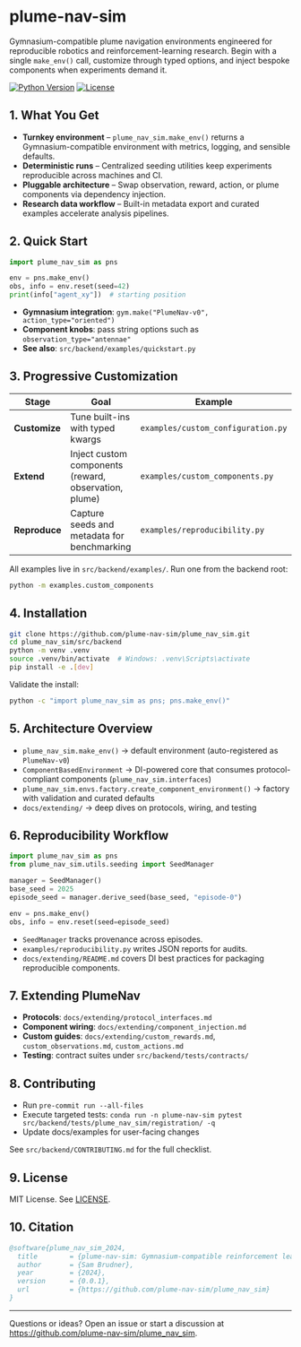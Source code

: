# plume-nav-sim

Gymnasium-compatible plume navigation environments engineered for reproducible robotics and reinforcement-learning research. Begin with a single `make_env()` call, customize through typed options, and inject bespoke components when experiments demand it.

[![Python Version](https://img.shields.io/badge/python-3.10%2B-blue.svg)](https://www.python.org/downloads/)
[![License](https://img.shields.io/badge/license-MIT-green.svg)](LICENSE)

## 1. What You Get

- **Turnkey environment** – `plume_nav_sim.make_env()` returns a Gymnasium-compatible environment with metrics, logging, and sensible defaults.
- **Deterministic runs** – Centralized seeding utilities keep experiments reproducible across machines and CI.
- **Pluggable architecture** – Swap observation, reward, action, or plume components via dependency injection.
- **Research data workflow** – Built-in metadata export and curated examples accelerate analysis pipelines.

## 2. Quick Start

```python
import plume_nav_sim as pns

env = pns.make_env()
obs, info = env.reset(seed=42)
print(info["agent_xy"])  # starting position
```

- **Gymnasium integration**: `gym.make("PlumeNav-v0", action_type="oriented")`
- **Component knobs**: pass string options such as `observation_type="antennae"`
- **See also**: `src/backend/examples/quickstart.py`

## 3. Progressive Customization

| Stage | Goal | Example |
|-------|------|---------|
| **Customize** | Tune built-ins with typed kwargs | `examples/custom_configuration.py` |
| **Extend** | Inject custom components (reward, observation, plume) | `examples/custom_components.py` |
| **Reproduce** | Capture seeds and metadata for benchmarking | `examples/reproducibility.py` |

All examples live in `src/backend/examples/`. Run one from the backend root:

```bash
python -m examples.custom_components
```

## 4. Installation

```bash
git clone https://github.com/plume-nav-sim/plume_nav_sim.git
cd plume_nav_sim/src/backend
python -m venv .venv
source .venv/bin/activate  # Windows: .venv\Scripts\activate
pip install -e .[dev]
```

Validate the install:

```bash
python -c "import plume_nav_sim as pns; pns.make_env()"
```

## 5. Architecture Overview

- `plume_nav_sim.make_env()` → default environment (auto-registered as `PlumeNav-v0`)
- `ComponentBasedEnvironment` → DI-powered core that consumes protocol-compliant components (`plume_nav_sim.interfaces`)
- `plume_nav_sim.envs.factory.create_component_environment()` → factory with validation and curated defaults
- `docs/extending/` → deep dives on protocols, wiring, and testing

## 6. Reproducibility Workflow

```python
import plume_nav_sim as pns
from plume_nav_sim.utils.seeding import SeedManager

manager = SeedManager()
base_seed = 2025
episode_seed = manager.derive_seed(base_seed, "episode-0")

env = pns.make_env()
obs, info = env.reset(seed=episode_seed)
```

- `SeedManager` tracks provenance across episodes.
- `examples/reproducibility.py` writes JSON reports for audits.
- `docs/extending/README.md` covers DI best practices for packaging reproducible components.

## 7. Extending PlumeNav

- **Protocols**: `docs/extending/protocol_interfaces.md`
- **Component wiring**: `docs/extending/component_injection.md`
- **Custom guides**: `docs/extending/custom_rewards.md`, `custom_observations.md`, `custom_actions.md`
- **Testing**: contract suites under `src/backend/tests/contracts/`

## 8. Contributing

- Run `pre-commit run --all-files`
- Execute targeted tests: `conda run -n plume-nav-sim pytest src/backend/tests/plume_nav_sim/registration/ -q`
- Update docs/examples for user-facing changes

See `src/backend/CONTRIBUTING.md` for the full checklist.

## 9. License

MIT License. See [LICENSE](LICENSE).

## 10. Citation

```bibtex
@software{plume_nav_sim_2024,
  title        = {plume-nav-sim: Gymnasium-compatible reinforcement learning environment for plume navigation},
  author       = {Sam Brudner},
  year         = {2024},
  version      = {0.0.1},
  url          = {https://github.com/plume-nav-sim/plume_nav_sim}
}
```

---

Questions or ideas? Open an issue or start a discussion at https://github.com/plume-nav-sim/plume_nav_sim.
